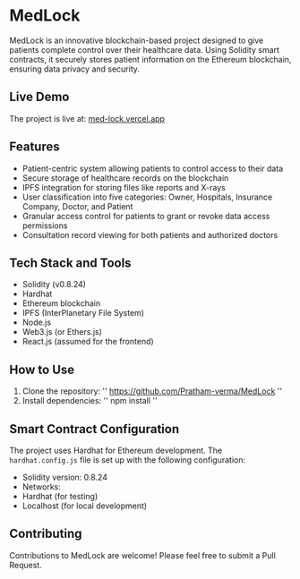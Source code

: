 # MedLock

MedLock is an innovative blockchain-based project designed to give patients complete control over their healthcare data. Using Solidity smart contracts, it securely stores patient information on the Ethereum blockchain, ensuring data privacy and security.

## Live Demo

The project is live at: [med-lock.vercel.app](https://med-lock.vercel.app)

## Features

- Patient-centric system allowing patients to control access to their data
- Secure storage of healthcare records on the blockchain
- IPFS integration for storing files like reports and X-rays
- User classification into five categories: Owner, Hospitals, Insurance Company, Doctor, and Patient
- Granular access control for patients to grant or revoke data access permissions
- Consultation record viewing for both patients and authorized doctors

## Tech Stack and Tools

- Solidity (v0.8.24)
- Hardhat
- Ethereum blockchain
- IPFS (InterPlanetary File System)
- Node.js
- Web3.js (or Ethers.js)
- React.js (assumed for the frontend)

## How to Use

1. Clone the repository: '' https://github.com/Pratham-verma/MedLock ''
2. Install dependencies:  '' npm install ''

## Smart Contract Configuration

The project uses Hardhat for Ethereum development. The `hardhat.config.js` file is set up with the following configuration:

- Solidity version: 0.8.24
- Networks:
- Hardhat (for testing)
- Localhost (for local development)

## Contributing

Contributions to MedLock are welcome! Please feel free to submit a Pull Request.
